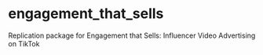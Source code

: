 # engagement_that_sells
Replication package for Engagement that Sells: Influencer Video Advertising on TikTok
